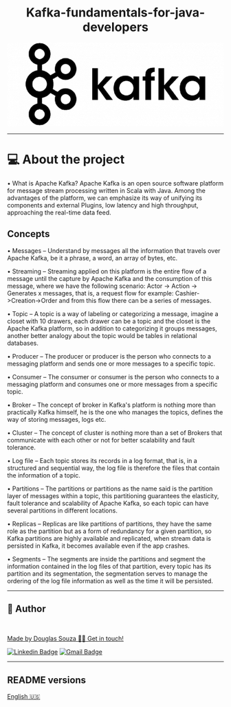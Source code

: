  <h1 align="center">Kafka-fundamentals-for-java-developers</h1>

<p align="center">
    <img src="assets/logo.png">
</p>

---

# 💻 About the project

• What is Apache Kafka?
Apache Kafka is an open source software platform for message stream processing written in Scala with Java. Among the advantages of the platform, we can emphasize its way of unifying its components and external Plugins, low latency and high throughput, approaching the real-time data feed.
## Concepts

• Messages – Understand by messages all the information that travels over Apache Kafka, be it a phrase, a word, an array of bytes, etc.

• Streaming – Streaming applied on this platform is the entire flow of a message until the capture by Apache Kafka and the consumption of this message, where we have the   following scenario: Actor -> Action -> Generates x messages, that is, a request flow for example: Cashier->Creation->Order and from this flow there can be a series of messages.

• Topic – A topic is a way of labeling or categorizing a message, imagine a closet with 10 drawers, each drawer can be a topic and the closet is the Apache Kafka platform, so in addition to categorizing it groups messages, another better analogy about the topic would be tables in relational databases.

• Producer – The producer or producer is the person who connects to a messaging platform and sends one or more messages to a specific topic.

• Consumer – The consumer or consumer is the person who connects to a messaging platform and consumes one or more messages from a specific topic.

• Broker – The concept of broker in Kafka's platform is nothing more than practically Kafka himself, he is the one who manages the topics, defines the way of storing messages, logs etc.

• Cluster – The concept of cluster is nothing more than a set of Brokers that communicate with each other or not for better scalability and fault tolerance.

• Log file – Each topic stores its records in a log format, that is, in a structured and sequential way, the log file is therefore the files that contain the information of a topic.

• Partitions – The partitions or partitions as the name said is the partition layer of messages within a topic, this partitioning guarantees the elasticity, fault tolerance and scalability of Apache Kafka, so each topic can have several partitions in different locations.

• Replicas – Replicas are like partitions of partitions, they have the same role as the partition but as a form of redundancy for a given partition, so Kafka partitions are highly available and replicated, when stream data is persisted in Kafka, it becomes available even if the app crashes.

• Segments – The segments are inside the partitions and segment the information contained in the log files of that partition, every topic has its partition and its segmentation, the segmentation serves to manage the ordering of the log file information as well as the time it will be persisted.

---
    
## 🦸 Author

<a href="#">
 <img style="border-radius: 50%;" src="https://avatars.githubusercontent.com/u/50157211?s=120&v=4" width="100px;" alt=""/>
<br />

Made by Douglas Souza 👋🏽 Get in touch!

[![Linkedin Badge](https://img.shields.io/badge/-Douglas-blue?style=flat-square&logo=Linkedin&logoColor=white&link=https://www.linkedin.com/in/dagurasujava/)](https://www.linkedin.com/in/dagurasujava/) 
[![Gmail Badge](https://img.shields.io/badge/-contini.ds@gmail.com-c14438?style=flat-square&logo=Gmail&logoColor=white&link=mailto:contini.ds@gmail.com)](mailto:contini.ds@gmail.com)

---
## README versions

[English 🇺🇸](./README.md)
